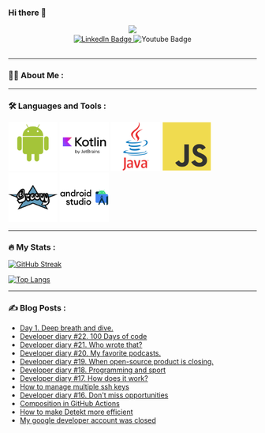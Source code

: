 ### Hi there 👋

<div id="header" align="center">
  <img src="https://media.giphy.com/media/M9gbBd9nbDrOTu1Mqx/giphy.gif" width="100"/>
</div>

<div id="badges" align="center">
  <a href="https://www.linkedin.com/in/yauheni-slizh-5b7a7236/">
    <img src="https://img.shields.io/badge/LinkedIn-blue?style=for-the-badge&logo=linkedin&logoColor=white" alt="LinkedIn Badge"/>
  </a>
  <a>
    <img src="https://img.shields.io/github/stars/kiolk?style=social" alt="Youtube Badge"/>
   </a>
</div>

<div align="center">
  <img src="https://komarev.com/ghpvc/?username=kiolk&style=flat-square&color=blue" alt=""/>
</div>

---

### :woman_technologist: About Me :

---

### :hammer_and_wrench: Languages and Tools :
<div>
  <img src="https://raw.githubusercontent.com/devicons/devicon/master/icons/android/android-original-wordmark.svg" title="Android" alt="Android" height="100" width="100"/>
  <img src="https://github.com/devicons/devicon/blob/master/icons/kotlin/kotlin-original-wordmark.svg" title="Kotlin" alt="Kotli" height="100" width="100"/>
  <img src="https://github.com/devicons/devicon/blob/master/icons/java/java-original-wordmark.svg" title="Java" alt="Java" height="100" width="100"/>
  <img src="https://github.com/devicons/devicon/blob/master/icons/javascript/javascript-original.svg" title="Js" alt="Js" height="100" width="100"/>
  <img src="https://github.com/devicons/devicon/blob/master/icons/groovy/groovy-original.svg" title="Groovy" alt="Groovy" height="100" width="100"/>
  <img src="https://github.com/devicons/devicon/blob/master/icons/androidstudio/androidstudio-original-wordmark.svg" title="AndroidStudio" alt="AndroidStudiohttps://github.com/devicons/devicon/blob/master/icons/androidstudio/androidstudio-original-wordmark.svg" height="100" width="100"/>
</div>

<!--
**Kiolk/Kiolk** is a ✨ _special_ ✨ repository because its `README.md` (this file) appears on your GitHub profile.

Here are some ideas to get you started:

- 🔭 I’m currently working on ...
- 🌱 I’m currently learning ...
- 👯 I’m looking to collaborate on ...
- 🤔 I’m looking for help with ...
- 💬 Ask me about ...
- 📫 How to reach me: ...
- 😄 Pronouns: ...
- ⚡ Fun fact: ...
-->
---

### :fire: My Stats :
[![GitHub Streak](http://github-readme-streak-stats.herokuapp.com?user=Kiolk&theme=dark&background=000000)](https://git.io/streak-stats)

[![Top Langs](https://github-readme-stats.vercel.app/api/top-langs/?username=Kiolk)](https://github.com/anuraghazra/github-readme-stats)

---

### :writing_hand: Blog Posts :
<!-- BLOG-POST-LIST:START -->
- [Day 1. Deep breath and dive.](https://dev.to/kiolk/day-1-deep-breath-and-dive-5cgk)
- [Developer diary #22. 100 Days of code](https://dev.to/kiolk/developer-diary-22-100-days-of-code-1geg)
- [Developer diary #21. Who wrote that?](https://dev.to/kiolk/developer-diary-21-who-wrote-that-438i)
- [Developer diary #20. My favorite podcasts.](https://dev.to/kiolk/developer-diary-20-my-favorite-podcasts-4heh)
- [Developer diary #19. When open-source product is closing.](https://dev.to/kiolk/developer-diary-19-when-open-source-product-is-closing-3pjb)
- [Developer diary #18. Programming and sport](https://dev.to/kiolk/developer-diary-18-programming-and-sport-1l0j)
- [Developer diary #17. How does it work?](https://dev.to/kiolk/developer-diary-17-how-does-it-work-3mlk)
- [How to manage multiple ssh keys](https://dev.to/kiolk/how-to-manage-multiple-ssh-keys-2o6g)
- [Developer diary #16. Don&#39;t miss opportunities](https://dev.to/kiolk/developer-diary-16-dont-miss-opportunities-1eg5)
- [Composition in GitHub Actions](https://dev.to/kiolk/composition-in-github-actions-ehh)
- [How to make Detekt more efficient](https://dev.to/kiolk/how-to-make-detekt-more-efficient-5fl4)
- [My google developer account was closed](https://dev.to/kiolk/my-google-developer-account-was-closed-3bej)
<!-- BLOG-POST-LIST:END -->


